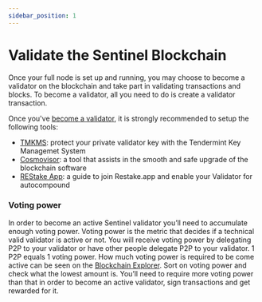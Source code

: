 ```yaml
---
sidebar_position: 1
---
```


# Validate the Sentinel Blockchain

Once your full node is set up and running, you may choose to become a validator on the blockchain and take part in validating transactions and blocks. To become a validator, all you need to do is create a validator transaction.

Once you've [become a validator](/full-node-setup/validate/become-validator), it is strongly recommended to setup the following tools:

- [TMKMS](/full-node-setup/category/tmkms): protect your private validator key with the Tendermint Key Managemet System
- [Cosmovisor](/full-node-setup/validate/essential-tools/cosmovisor): a tool that assists in the smooth and safe upgrade of the blockchain software
- [REStake App](/full-node-setup/category/restake-app): a guide to join Restake.app and enable your Validator for autocompound


### Voting power

In order to become an active Sentinel validator you’ll need to accumulate enough voting power. Voting power is the metric that decides if a technical valid validator is active or not. You will receive voting power by delegating P2P to your validator or have other people delegate P2P to your validator. 1 P2P equals 1 voting power. How much voting power is required to be come active can be seen on the [Blockchain Explorer](https://explorer.sentinel.co/sentinel/validator). Sort on voting power and check what the lowest amount is. You’ll need to require more voting power than that in order to become an active validator, sign transactions and get rewarded for it.